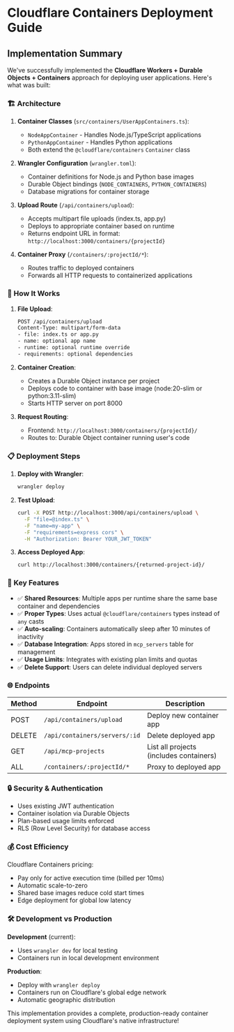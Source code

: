 # Cloudflare Containers Deployment Guide

## Implementation Summary

We've successfully implemented the **Cloudflare Workers + Durable Objects + Containers** approach for deploying user applications. Here's what was built:

### 🏗️ Architecture

1. **Container Classes** (`src/containers/UserAppContainers.ts`):
   - `NodeAppContainer` - Handles Node.js/TypeScript applications
   - `PythonAppContainer` - Handles Python applications
   - Both extend the `@cloudflare/containers` `Container` class

2. **Wrangler Configuration** (`wrangler.toml`):
   - Container definitions for Node.js and Python base images
   - Durable Object bindings (`NODE_CONTAINERS`, `PYTHON_CONTAINERS`)
   - Database migrations for container storage

3. **Upload Route** (`/api/containers/upload`):
   - Accepts multipart file uploads (index.ts, app.py)
   - Deploys to appropriate container based on runtime
   - Returns endpoint URL in format: `http://localhost:3000/containers/{projectId}`

4. **Container Proxy** (`/containers/:projectId/*`):
   - Routes traffic to deployed containers
   - Forwards all HTTP requests to containerized applications

### 🚀 How It Works

1. **File Upload**: 
   ```bash
   POST /api/containers/upload
   Content-Type: multipart/form-data
   - file: index.ts or app.py
   - name: optional app name
   - runtime: optional runtime override
   - requirements: optional dependencies
   ```

2. **Container Creation**:
   - Creates a Durable Object instance per project
   - Deploys code to container with base image (node:20-slim or python:3.11-slim)
   - Starts HTTP server on port 8000

3. **Request Routing**:
   - Frontend: `http://localhost:3000/containers/{projectId}/`
   - Routes to: Durable Object container running user's code

### 📋 Deployment Steps

1. **Deploy with Wrangler**:
   ```bash
   wrangler deploy
   ```

2. **Test Upload**:
   ```bash
   curl -X POST http://localhost:3000/api/containers/upload \
     -F "file=@index.ts" \
     -F "name=my-app" \
     -F "requirements=express cors" \
     -H "Authorization: Bearer YOUR_JWT_TOKEN"
   ```

3. **Access Deployed App**:
   ```bash
   curl http://localhost:3000/containers/{returned-project-id}/
   ```

### 🔧 Key Features

- ✅ **Shared Resources**: Multiple apps per runtime share the same base container and dependencies
- ✅ **Proper Types**: Uses actual `@cloudflare/containers` types instead of `any` casts
- ✅ **Auto-scaling**: Containers automatically sleep after 10 minutes of inactivity
- ✅ **Database Integration**: Apps stored in `mcp_servers` table for management
- ✅ **Usage Limits**: Integrates with existing plan limits and quotas
- ✅ **Delete Support**: Users can delete individual deployed servers

### 🌐 Endpoints

| Method | Endpoint | Description |
|--------|----------|-------------|
| POST | `/api/containers/upload` | Deploy new container app |
| DELETE | `/api/containers/servers/:id` | Delete deployed app |
| GET | `/api/mcp-projects` | List all projects (includes containers) |
| ALL | `/containers/:projectId/*` | Proxy to deployed app |

### 🔒 Security & Authentication

- Uses existing JWT authentication
- Container isolation via Durable Objects
- Plan-based usage limits enforced
- RLS (Row Level Security) for database access

### 💰 Cost Efficiency

Cloudflare Containers pricing:
- Pay only for active execution time (billed per 10ms)
- Automatic scale-to-zero
- Shared base images reduce cold start times
- Edge deployment for global low latency

### 🛠️ Development vs Production

**Development** (current):
- Uses `wrangler dev` for local testing
- Containers run in local development environment

**Production**:
- Deploy with `wrangler deploy`
- Containers run on Cloudflare's global edge network
- Automatic geographic distribution

This implementation provides a complete, production-ready container deployment system using Cloudflare's native infrastructure!
